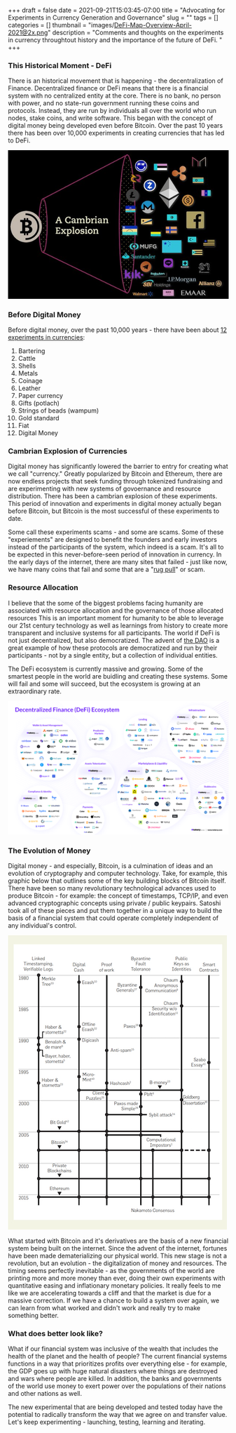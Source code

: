 +++ 
draft = false
date = 2021-09-21T15:03:45-07:00
title = "Advocating for Experiments in Currency Generation and Governance"
slug = "" 
tags = []
categories = []
thumbnail = "images/DeFi-Map-Overview-April-2021@2x.png"
description = "Comments and thoughts on the experiments in currency throughtout history and the importance of the future of DeFi.
"
+++

### This Historical Moment - DeFi

There is an historical movement that is happening - the decentralization of Finance. Decentralized finance or DeFi means that there is a financial system with no centralized entity at the core. There is no bank, no person with power, and no state-run government running these coins and protocols. Instead, they are run by individuals all over the world who run nodes, stake coins, and write software. This began with the concept of digital money being developed even before Bitcoin. Over the past 10 years there has been over 10,000 experiments in creating currencies that has led to DeFi.

[![Explosion of digital currencies](/images/bitcoin-cambrian-explosion.jpeg)](https://www.trustnodes.com/2020/07/28/bitcoin-and-ethereum-are-worth-3-trillion-says-ark-invest)

### Before Digital Money

Before digital money, over the past 10,000 years - there have been about [12 experiments in currencies](https://www.pbs.org/wgbh/nova/article/history-money/):

1. Bartering
2. Cattle
3. Shells
4. Metals 
5. Coinage
6. Leather
7. Paper currency
9. Gifts (potlach)
10. Strings of beads (wampum)
11. Gold standard
12. Fiat
13. Digital Money

### Cambrian Explosion of Currencies

Digital money has significantly lowered the barrier to entry for creating what we call "currency."  Greatly popularized by Bitcoin and Ethereum, there are now endless projects that seek funding through tokenized fundraising and are experimenting with new systems of govoernance and resource distribution. There has been a cambrian explosion of these experiments. This period of innovation and experiments in digital money actually began before Bitcoin, but Bitcoin is the most successful of these experiments to date.

Some call these experiments scams - and some are scams. Some of these "experiements" are designed to benefit the founders and early investors instead of the participants of the system, which indeed is a scam. It's all to be expected in this never-before-seen period of innovation in currency. In the early days of the internet, there are many sites that failed - just like now, we have many coins that fail and some that are a "[rug pull](https://coinmarketcap.com/alexandria/glossary/rug-pull)" or scam. 

### Resource Allocation

I believe that the some of the biggest problems facing humanity are associated with resource allocation and the governance of those allocated resources This is an important moment for humanity to be able to leverage our 21st century technology as well as learnings from history to create more transparent and inclusive systems for all participants. The world if DeFi is not just decentralized, but also democratized. The advent of [the DAO](https://bensig.medium.com/list-of-dao-dacs-and-how-to-make-one-1a7e3f0bcd1) is a great example of how these protocols are democratized and run by their participants - not by a single entity, but a collection of individual entities. 

The DeFi ecosystem is currently massive and growing. Some of the smartest people in the world are buidling and creating these systems. Some will fail and some will succeed, but the ecosystem is growing at an extraordinary rate.

[![DeFi Ecosystem Map](/images/DeFi-Map-Overview-April-2021@2x.png)](https://tokeny.com/defi-ecosystem/)

### The Evolution of Money

Digital money - and especially, Bitcoin, is a culmination of ideas and an evolution of cryptography and computer technology. Take, for example, this graphic below that outlines some of the key building blocks of Bitcoin itself. There have been so many revolutionary technological advances used to produce Bitcoin - for example: the concept of timestamps, TCP/IP, and even advanced cryptographic concepts using private / public keypairs. Satoshi took all of these pieces and put them together in a unique way to build the basis of a financial system that could operate completely independent of any individual's control.

[![Key ideas of Bitcoin](/images/bitcoin-key-ideas.jpeg)](https://cacm.acm.org/magazines/2017/12/223058-bitcoins-academic-pedigree/)

What started with Bitcoin and it's derivatives are the basis of a new financial system being built on the internet. Since the advent of the internet, fortunes have been made dematerializing our physical world. This new stage is not a revolution, but an evolution - the digitalization of money and resources. The timing seems perfectly inevitable - as the governments of the world are printing more and more money than ever, doing their own experiments with quantitative easing and inflationary monetary policies. It really feels to me like we are accelerating towards a cliff and that the market is due for a massive correction. If we have a chance to build a system over again, we can learn from what worked and didn't work and really try to make something better.

### What does better look like?

What if our financial system was inclusive of the wealth that includes the health of the planet and the health of people? The current financial systems functions in a way that prioritizes profits over everything else - for example, the GDP goes up with huge natural disasters where things are destroyed and wars where people are killed. In addition, the banks and governments of the world use money to exert power over the populations of their nations and other nations as well. 

The new experimental that are being developed and tested today have the potential to radically transform the way that we agree on and transfer value. Let's keep experimenting - launching, testing, learning and iterating.